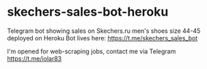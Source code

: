 # skechers-sales-bot-heroku
 Telegram bot showing sales on Skechers.ru men's shoes size 44-45 deployed on Heroku
Bot lives here: https://t.me/skechers_sales_bot

I'm opened for web-scraping jobs, contact me via Telegram https://t.me/iolar83
